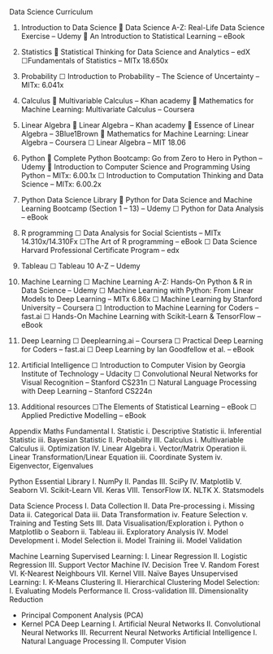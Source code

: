 Data Science Curriculum

1.	Introduction to Data Science
 Data Science A-Z: Real-Life Data Science Exercise – Udemy
 An Introduction to Statistical Learning – eBook 

2.	Statistics
 Statistical Thinking for Data Science and Analytics – edX
☐Fundamentals of Statistics – MITx 18.650x

3.	Probability
☐ Introduction to Probability – The Science of Uncertainty – MITx: 6.041x

4.	Calculus
 Multivariable Calculus – Khan academy
 Mathematics for Machine Learning: Multivariate Calculus – Coursera 

5.	Linear Algebra
 Linear Algebra – Khan academy
 Essence of Linear Algebra – 3Blue1Brown
 Mathematics for Machine Learning: Linear Algebra – Coursera
☐ Linear Algebra – MIT 18.06

6.	Python
 Complete Python Bootcamp: Go from Zero to Hero in Python – Udemy
 Introduction to Computer Science and Programming Using Python – MITx: 6.00.1x
☐ Introduction to Computation Thinking and Data Science – MITx: 6.00.2x

7.	Python Data Science Library
 Python for Data Science and Machine Learning Bootcamp (Section 1 – 13) – Udemy 
☐ Python for Data Analysis – eBook 

8.	R programming
☐ Data Analysis for Social Scientists – MITx 14.310x/14.310Fx
☐The Art of R programming – eBook 
☐ Data Science Harvard Professional Certificate Program – edx 

9.	Tableau
☐ Tableau 10 A-Z – Udemy

10.	Machine Learning
☐ Machine Learning A-Z: Hands-On Python & R in Data Science – Udemy
☐ Machine Learning with Python: From Linear Models to Deep Learning – MITx 6.86x
☐ Machine Learning by Stanford University – Coursera
☐ Introduction to Machine Learning for Coders – fast.ai
☐ Hands-On Machine Learning with Scikit-Learn & TensorFlow – eBook 

11.	Deep Learning
☐ Deeplearning.ai – Coursera 
☐ Practical Deep Learning for Coders – fast.ai
☐ Deep Learning by Ian Goodfellow et al. – eBook

12.	Artificial Intelligence
☐ Introduction to Computer Vision by Georgia Institute of Technology – Udacity
☐ Convolutional Neural Networks for Visual Recognition – Stanford CS231n
☐ Natural Language Processing with Deep Learning – Stanford CS224n

13.	Additional resources
☐The Elements of Statistical Learning – eBook 
☐ Applied Predictive Modelling – eBook 








Appendix
Maths Fundamental
I.	Statistic
i.	Descriptive Statistic
ii.	Inferential Statistic
iii.	Bayesian Statistic
II.	Probability
III.	Calculus
i.	Multivariable Calculus
ii.	Optimization
IV.	Linear Algebra
i.	Vector/Matrix Operation
ii.	Linear Transformation/Linear Equation
iii.	Coordinate System
iv.	Eigenvector, Eigenvalues

Python Essential Library
I.	NumPy
II.	Pandas
III.	SciPy
IV.	Matplotlib
V.	Seaborn
VI.	Scikit-Learn
VII.	Keras
VIII.	TensorFlow
IX.	NLTK
X.	Statsmodels



Data Science Process
I.	Data Collection
II.	Data Pre-processing
i.	Missing Data
ii.	Categorical Data
iii.	Data Transformation
iv.	Feature Selection
v.	Training and Testing Sets
III.	Data Visualisation/Exploration
i.	Python
o	Matplotlib
o	Seaborn
ii.	Tableau
iii.	Exploratory Analysis
IV.	Model Development
i.	Model Selection
ii.	Model Training
iii.	Model Validation

Machine Learning
Supervised Learning:
I.	Linear Regression
II.	Logistic Regression
III.	Support Vector Machine
IV.	Decision Tree
V.	Random Forest
VI.	K-Nearest Neighbours
VII.	Kernel
VIII.	Naïve Bayes
Unsupervised Learning:
I.	K-Means Clustering
II.	Hierarchical Clustering
Model Selection:
I.	Evaluating Models Performance
II.	Cross-validation
III.	Dimensionality Reduction
-	Principal Component Analysis (PCA)
-	Kernel PCA
Deep Learning
I.	Artificial Neural Networks
II.	Convolutional Neural Networks
III.	Recurrent Neural Networks
Artificial Intelligence
I.	Natural Language Processing
II.	Computer Vision


